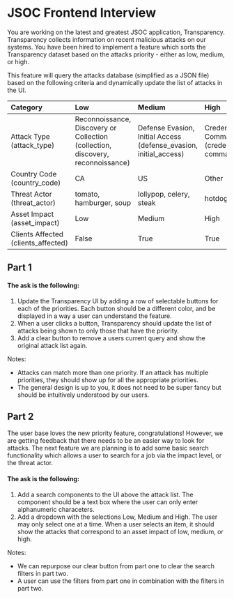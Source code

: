 # JSOC Frontend Interview

You are working on the latest and greatest JSOC application, Transparency. Transparency collects information on recent malicious attacks on our systems. You have been hired to implement a feature which sorts the Transparency dataset based on the attacks priority - either as low, medium, or high.

This feature will query the attacks database (simplified as a JSON file) based on the following criteria and dynamically update the list of attacks in the UI.

| Category                            | Low                                                                             | Medium                                                            | High                                                                            |
| :---------------------------------- | :------------------------------------------------------------------------------ | :---------------------------------------------------------------- | :------------------------------------------------------------------------------ |
| Attack Type (attack_type)           | Reconnoissance, Discovery or Collection (collection, discovery, reconnoissance) | Defense Evasion, Initial Access (defense_evasion, initial_access) | Credential Access, Command and Control (credential_access, command_and_control) |
| Country Code (country_code)         | CA                                                                              | US                                                                | Other                                                                           |
| Threat Actor (threat_actor)         | tomato, hamburger, soup                                                         | lollypop, celery, steak                                           | hotdog, pizza                                                                   |
| Asset Impact (asset_impact)         | Low                                                                             | Medium                                                            | High                                                                            |
| Clients Affected (clients_affected) | False                                                                           | True                                                              | True                                                                            |

## Part 1

#### The ask is the following:

1. Update the Transparency UI by adding a row of selectable buttons for each of the priorities. Each button should be a different color, and be displayed in a way a user can understand the feature.
2. When a user clicks a button, Transparency should update the list of attacks being shown to only those that have the priority.
3. Add a clear button to remove a users current query and show the original attack list again.

Notes:

- Attacks can match more than one priority. If an attack has multiple priorities, they should show up for all the appropriate priorities.
- The general design is up to you, it does not need to be super fancy but should be intuitively understood by our users.

## Part 2

The user base loves the new priority feature, congratulations! However, we are getting feedback that there needs to be an easier way to look for attacks. The next feature we are planning is to add some basic search functionality which allows a user to search for a job via the impact level, or the threat actor.

#### The ask is the following:

1. Add a search components to the UI above the attack list. The component should be a text box where the user can only enter alphanumeric characeters.
2. Add a dropdown with the selections Low, Medium and High. The user may only select one at a time. When a user selects an item, it should show the attacks that correspond to an asset impact of low, medium, or high.

Notes:

- We can repurpose our clear button from part one to clear the search filters in part two.
- A user can use the filters from part one in combination with the filters in part two.
